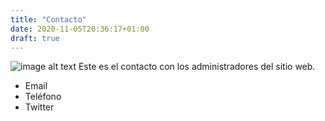```yaml
---
title: "Contacto"
date: 2020-11-05T20:36:17+01:00
draft: true
---
```


![image alt text](/fondo_bonsai.jpg)
Este es el contacto con los administradores del sitio web.

- Email
- Teléfono
- Twitter
